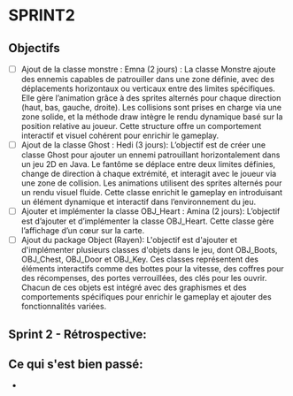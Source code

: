 # SPRINT2

## Objectifs

- [ ]  Ajout de la classe monstre : Emna (2 jours) :
La classe Monstre ajoute des ennemis capables de patrouiller dans une zone définie, avec des déplacements horizontaux ou verticaux entre des limites spécifiques. Elle gère l’animation grâce à des sprites alternés pour chaque direction (haut, bas, gauche, droite). Les collisions sont prises en charge via une zone solide, et la méthode draw intègre le rendu dynamique basé sur la position relative au joueur. Cette structure offre un comportement interactif et visuel cohérent pour enrichir le gameplay.
- [ ]  Ajout de la classe Ghost : Hedi (3 jours):
L’objectif est de créer une classe Ghost pour ajouter un ennemi patrouillant horizontalement dans un jeu 2D en Java. Le fantôme se déplace entre deux limites définies, change de direction à chaque extrémité, et interagit avec le joueur via une zone de collision. Les animations utilisent des sprites alternés pour un rendu visuel fluide. Cette classe enrichit le gameplay en introduisant un élément dynamique et interactif dans l’environnement du jeu.
- [ ]  Ajouter et implémenter la classe OBJ_Heart : Amina (2 jours):
L’objectif est d’ajouter et d’implémenter la classe OBJ_Heart. Cette classe gère l’affichage d’un cœur sur la carte.
- [ ]  Ajout du package Object (Rayen):
L'objectif est d'ajouter et d'implémenter plusieurs classes d'objets dans le jeu, dont OBJ_Boots, OBJ_Chest, OBJ_Door et OBJ_Key. Ces classes représentent des éléments interactifs comme des bottes pour la vitesse, des coffres pour des récompenses, des portes verrouillées, des clés pour les ouvrir. Chacun de ces objets est intégré avec des graphismes et des comportements spécifiques pour enrichir le gameplay et ajouter des fonctionnalités variées.

## Sprint 2 - Rétrospective:
## Ce qui s'est bien passé:
- 
